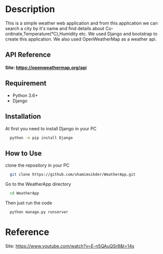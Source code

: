 
# Description

This is a simple weather web application and from this application we can search a city by it's name and find 
details about Co-ordinate,Temperature(°C),Humidity etc. We used Django and bootstrap to create this
application. We also used OpenWeatherMap as a weather api.


## API Reference

#### Site: https://openweathermap.org/api 


## Requirement

* Python 3.6+
* Django
## Installation

At first you need to install Django in your PC

```bash
  python -m pip install Django
```

    
## How to Use
clone the repository in your PC

```bash
  git clone https://github.com/shamimsikder/WeatherApp.git
```

Go to the WeatherApp directory

```bash
  cd WeatherApp
```

Then just run the code

```bash
  python manage.py runserver
```
# Reference

Site: https://www.youtube.com/watch?v=E-n5QAuQSr8&t=14s
